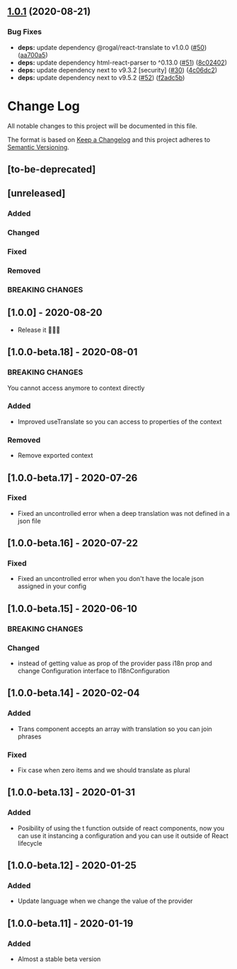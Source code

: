 ## [1.0.1](https://github.com/gabrielseco/react-translate/compare/v1.0.0...v1.0.1) (2020-08-21)


### Bug Fixes

* **deps:** update dependency @rogal/react-translate to v1.0.0 ([#50](https://github.com/gabrielseco/react-translate/issues/50)) ([aa700a5](https://github.com/gabrielseco/react-translate/commit/aa700a5a3c1dd3abc8013971ad1eb06bbcfd2e23))
* **deps:** update dependency html-react-parser to ^0.13.0 ([#51](https://github.com/gabrielseco/react-translate/issues/51)) ([8c02402](https://github.com/gabrielseco/react-translate/commit/8c0240291bd609245227c7920859d15de6a72d35))
* **deps:** update dependency next to v9.3.2 [security] ([#30](https://github.com/gabrielseco/react-translate/issues/30)) ([4c06dc2](https://github.com/gabrielseco/react-translate/commit/4c06dc248d61811db624f19acede794124a30fd7))
* **deps:** update dependency next to v9.5.2 ([#52](https://github.com/gabrielseco/react-translate/issues/52)) ([f2adc5b](https://github.com/gabrielseco/react-translate/commit/f2adc5b757abc73d5824ee5bc81da4d7bc9e7db2))



# Change Log
All notable changes to this project will be documented in this file.

The format is based on [Keep a Changelog](http://keepachangelog.com/)
and this project adheres to [Semantic Versioning](http://semver.org/).

## [to-be-deprecated]

## [unreleased]
### Added
### Changed
### Fixed
### Removed
### BREAKING CHANGES

## [1.0.0] - 2020-08-20
- Release it 🚀🚀🚀

## [1.0.0-beta.18] - 2020-08-01
### BREAKING CHANGES
  You cannot access anymore to context directly

### Added
- Improved useTranslate so you can access to properties of the context
### Removed
 - Remove exported context

## [1.0.0-beta.17] - 2020-07-26
### Fixed
  - Fixed an uncontrolled error when a deep translation was not defined in a json file

## [1.0.0-beta.16] - 2020-07-22
### Fixed
  - Fixed an uncontrolled error when you don't have the locale json assigned in your config

## [1.0.0-beta.15] - 2020-06-10
### BREAKING CHANGES
### Changed
  - instead of getting value as prop of the provider pass i18n prop and change Configuration interface to I18nConfiguration

## [1.0.0-beta.14] - 2020-02-04
### Added
  - Trans component accepts an array with translation so you can join phrases

### Fixed
  - Fix case when zero items and we should translate as plural

## [1.0.0-beta.13] - 2020-01-31
### Added
  - Posibility of using the t function outside of react components, now you can use it instancing a configuration and you can use it outside of React lifecycle

## [1.0.0-beta.12] - 2020-01-25

### Added
  - Update language when we change the value of the provider
 
## [1.0.0-beta.11] - 2020-01-19

### Added
  - Almost a stable beta version
